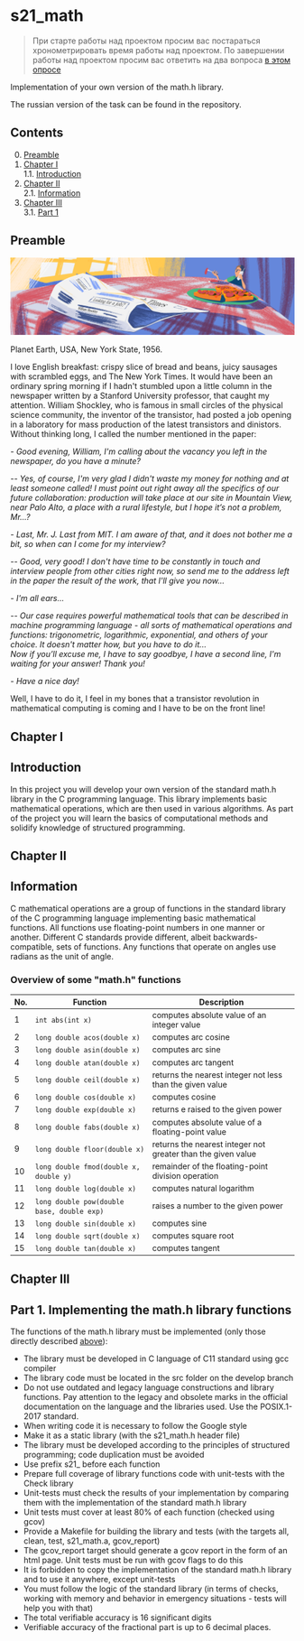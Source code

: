 # s21_math  

> При старте работы над проектом просим вас постараться хронометрировать время работы над проектом.
> По завершении работы над проектом просим вас ответить на два вопроса [в этом опросе](https://forms.gle/6nduWymT5Stz9N9D8)

Implementation of your own version of the math.h library.  

The russian version of the task can be found in the repository.

## Contents
0. [Preamble](#preamble)
1. [Chapter I](#chapter-i) \
   1.1. [Introduction](#introduction)
2. [Chapter II](#chapter-ii) \
   2.1. [Information](#information)
3. [Chapter III](#chapter-iii) \
   3.1. [Part 1](#part-1-implementing-the-mathh-library-functions)


## Preamble  

![s21_math](misc/eng/s21_math.png)

Planet Earth, USA, New York State, 1956.

I love English breakfast: crispy slice of bread and beans, juicy sausages with scrambled eggs, and The New York Times. It would have been an ordinary spring morning if I hadn't stumbled upon a little column in the newspaper written by a Stanford University professor, that caught my attention. William Shockley, who is famous in small circles of the physical science community, the inventor of the transistor, had posted a job opening in a laboratory for mass production of the latest transistors and dinistors.
Without thinking long, I called the number mentioned in the paper:

*- Good evening, William, I'm calling about the vacancy you left in the newspaper, do you have a minute?*

*-- Yes, of course, I'm very glad I didn't waste my money for nothing and at least someone called! I must point out right away all the specifics of our future collaboration: production will take place at our site in Mountain View, near Palo Alto, a place with a rural lifestyle, but I hope it’s not a problem, Mr...?*

*- Last, Mr. J. Last from MIT. I am aware of that, and it does not bother me a bit, so when can I come for my interview?*

*-- Good, very good! I don't have time to be constantly in touch and interview people from other cities right now, so send me to the address left in the paper the result of the work, that I'll give you now...*

*- I'm all ears...*

*-- Our case requires powerful mathematical tools that can be described in machine programming language - all sorts of mathematical operations and functions: trigonometric, logarithmic, exponential, and others of your choice. It doesn't matter how, but you have to do it...* \
*Now if you’ll excuse me, I have to say goodbye, I have a second line, I'm waiting for your answer! Thank you!*

*- Have a nice day!*

Well, I have to do it, I feel in my bones that a transistor revolution in mathematical computing is coming and I have to be on the front line!

## Chapter I  

## Introduction

In this project you will develop your own version of the standard math.h library in the C programming language. This library implements basic mathematical operations, which are then used in various algorithms. As part of the project you will learn the basics of computational methods and solidify knowledge of structured programming.

## Chapter II

## Information

C mathematical operations are a group of functions in the standard library of the C programming language implementing basic mathematical functions. All functions use floating-point numbers in one manner or another. Different C standards provide different, albeit backwards-compatible, sets of functions. Any functions that operate on angles use radians as the unit of angle.

### Overview of some "math.h" functions

| No. | Function | Description |
| --- | -------- | ----------- |
| 1 | `int abs(int x)` | computes absolute value of an integer value |
| 2 | `long double acos(double x)` | computes arc cosine |
| 3 | `long double asin(double x)` | computes arc sine |
| 4 | `long double atan(double x)` | computes arc tangent |
| 5 | `long double ceil(double x)` | returns the nearest integer not less than the given value |
| 6 | `long double cos(double x)` | computes cosine |
| 7 | `long double exp(double x)` | returns e raised to the given power |
| 8 | `long double fabs(double x)` | computes absolute value of a floating-point value |
| 9 | `long double floor(double x)` | returns the nearest integer not greater than the given value |
| 10 | `long double fmod(double x, double y)` | remainder of the floating-point division operation |
| 11 | `long double log(double x)` | computes natural logarithm |
| 12 | `long double pow(double base, double exp)` | raises a number to the given power |
| 13 | `long double sin(double x)` | computes sine |
| 14 | `long double sqrt(double x)` | computes square root |
| 15 | `long double tan(double x)` | computes tangent |  


## Chapter III

## Part 1. Implementing the math.h library functions

The functions of the math.h library must be implemented (only those directly described [above](#overview-of-some-mathh-functions)):

- The library must be developed in C language of C11 standard using gcc compiler
- The library code must be located in the src folder on the develop branch
- Do not use outdated and legacy language constructions and library functions. Pay attention to the legacy and obsolete marks in the official documentation on the language and the libraries used. Use the POSIX.1-2017 standard.
- When writing code it is necessary to follow the Google style
- Make it as a static library (with the s21_math.h header file)
- The library must be developed according to the principles of structured programming; code duplication must be avoided
- Use prefix s21_ before each function
- Prepare full coverage of library functions code with unit-tests with the Check library  
- Unit-tests must check the results of your implementation by comparing them with the implementation of the standard math.h library
- Unit tests must cover at least 80% of each function (checked using gcov)
- Provide a Makefile for building the library and tests (with the targets all, clean, test, s21_math.a, gcov_report)
- The gcov_report target should generate a gcov report in the form of an html page. Unit tests must be run with gcov flags to do this  
- It is forbidden to copy the implementation of the standard math.h library and to use it anywhere, except unit-tests
- You must follow the logic of the standard library (in terms of checks, working with memory and behavior in emergency situations - tests will help you with that)
- The total verifiable accuracy is 16 significant digits
- Verifiable accuracy of the fractional part is up to 6 decimal places.

